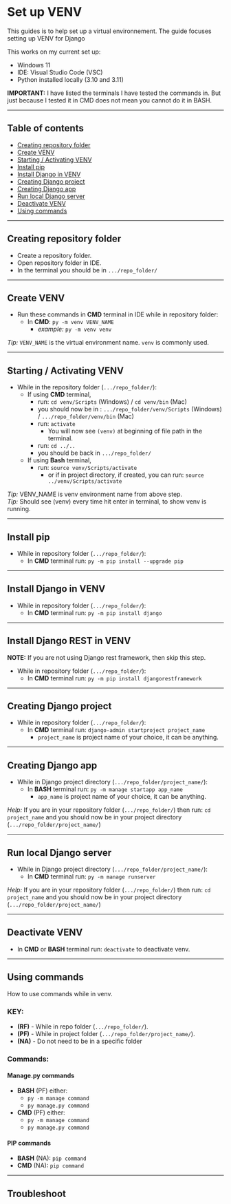 # Set up VENV

This guides is to help set up a virtual environnement. The guide focuses setting up VENV for Django

This works on my current set up:

- Windows 11
- IDE: Visual Studio Code (VSC)
- Python installed locally (3.10 and 3.11)

**IMPORTANT:** I have listed the terminals I have tested the commands in. But just because I tested it in CMD does not mean you cannot do it in BASH.

---

## Table of contents

- [Creating repository folder](#creating-repository-folder)
- [Create VENV](#create-venv)
- [Starting / Activating VENV](#starting--activating-venv)
- [Install pip](#install-pip)
- [Install Django in VENV](#install-django-in-venv)
- [Creating Django project](#creating-django-project)
- [Creating Django app](#creating-django-app)
- [Run local Django server](#run-local-django-server)
- [Deactivate VENV](#deactivate-venv)
- [Using commands](#using-commands)

---

## Creating repository folder

- Create a repository folder.
- Open repository folder in IDE.
- In the terminal you should be in `.../repo_folder/`

---

## Create VENV

- Run these commands in **CMD** terminal in IDE while in repository folder:
  - In **CMD**: `py -m venv VENV_NAME`
    - *example:* `py -m venv venv`

*Tip:* `VENV_NAME` is the virtual environment name. `venv` is commonly used.

---

## Starting / Activating VENV

- While in the repository folder (`.../repo_folder/`):
  - If using **CMD** terminal,
    - run: `cd venv/Scripts` (Windows) / `cd venv/bin` (Mac)
    - you should now be in : `.../repo_folder/venv/Scripts` (Windows) / `.../repo_folder/venv/bin` (Mac)
    - run: `activate`
      - You will now see `(venv)` at beginning of file path in the terminal.
    - run: `cd ../..`
    - you should be back in `.../repo_folder/`
  - If using **Bash** terminal,
    - run: `source venv/Scripts/activate`
      - or if in project directory, if created, you can run: `source ../venv/Scripts/activate`

*Tip:* VENV_NAME is venv environment name from above step.\
*Tip:* Should see (venv) every time hit enter in terminal, to show venv is running.

---

## Install pip

- While in repository folder (`.../repo_folder/`):
  - In **CMD** terminal run: `py -m pip install --upgrade pip`

---

## Install Django in VENV

- While in repository folder (`.../repo_folder/`):
  - In **CMD** terminal run: `py -m pip install django`

---

## Install Django REST in VENV

**NOTE:** If you are not using Django rest framework, then skip this step.

- While in repository folder (`.../repo_folder/`):
  - In **CMD** terminal run: `py -m pip install djangorestframework`

---

## Creating Django project

- While in repository folder (`.../repo_folder/`):
  - In **CMD** terminal run: `django-admin startproject project_name`
    - `project_name` is project name of your choice, it can be anything.

---

## Creating Django app

- While in Django project directory (`.../repo_folder/project_name/`):
  - In **BASH** terminal run: `py -m manage startapp app_name`
    - `app_name` is project name of your choice, it can be anything.

*Help:* If you are in your repository folder (`.../repo_folder/`) then run: `cd project_name` and you should now be in your project directory (`.../repo_folder/project_name/`)

---

## Run local Django server

- While in Django project directory (`.../repo_folder/project_name/`):
  - In **CMD** terminal run: `py -m manage runserver`

*Help:* If you are in your repository folder (`.../repo_folder/`) then run: `cd project_name` and you should now be in your project directory (`.../repo_folder/project_name/`)

---

## Deactivate VENV

- In **CMD** or **BASH** terminal run: `deactivate` to deactivate venv.

---

## Using commands

How to use commands while in venv.

### **KEY:**

- **(RF)** - While in repo folder (`.../repo_folder/`).
- **(PF)** - While in project folder (`.../repo_folder/project_name/`).
- **(NA)** - Do not need to be in a specific folder

### **Commands:**

#### Manage.py commands

- **BASH** (PF) either:
  - `py -m manage command`
  - `py manage.py command`
- **CMD** (PF) either:
  - `py -m manage command`
  - `py manage.py command`

#### PIP commands

- **BASH** (NA): `pip command`
- **CMD** (NA): `pip command`

---

## Troubleshoot

